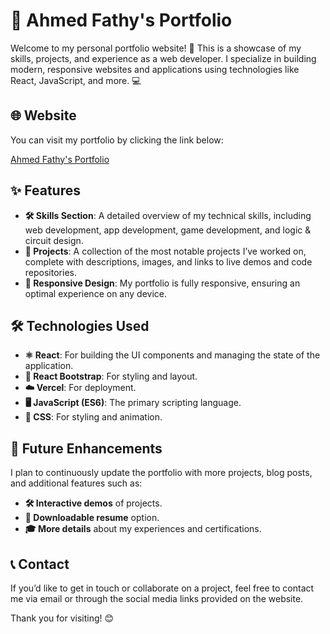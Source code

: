 # 🚀 Ahmed Fathy's Portfolio

Welcome to my personal portfolio website! 🎉 This is a showcase of my skills, projects, and experience as a web developer. I specialize in building modern, responsive websites and applications using technologies like React, JavaScript, and more. 💻

## 🌐 Website

You can visit my portfolio by clicking the link below:

[Ahmed Fathy's Portfolio](https://my-portfolio-swart-kappa.vercel.app/)

## ✨ Features

- **🛠️ Skills Section**: A detailed overview of my technical skills, including web development, app development, game development, and logic & circuit design.
- **📂 Projects**: A collection of the most notable projects I’ve worked on, complete with descriptions, images, and links to live demos and code repositories.
- **📱 Responsive Design**: My portfolio is fully responsive, ensuring an optimal experience on any device.

## 🛠️ Technologies Used

- **⚛️ React**: For building the UI components and managing the state of the application.
- **🎨 React Bootstrap**: For styling and layout.
- **☁️ Vercel**: For deployment.
- **🖥️ JavaScript (ES6)**: The primary scripting language.
- **💅 CSS**: For styling and animation.

## 🚧 Future Enhancements

I plan to continuously update the portfolio with more projects, blog posts, and additional features such as:

- **🛠️ Interactive demos** of projects.
- **📄 Downloadable resume** option.
- **🎓 More details** about my experiences and certifications.

## 📞 Contact

If you’d like to get in touch or collaborate on a project, feel free to contact me via email or through the social media links provided on the website.

Thank you for visiting! 😊
